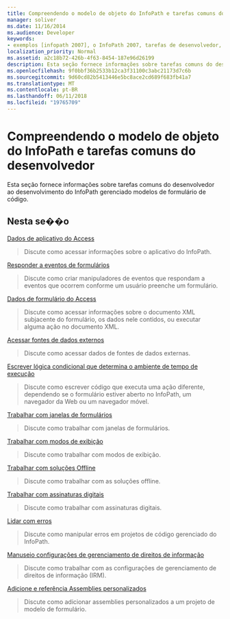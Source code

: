 ```yaml
---
title: Compreendendo o modelo de objeto do InfoPath e tarefas comuns do desenvolvedor
manager: soliver
ms.date: 11/16/2014
ms.audience: Developer
keywords:
- exemplos [infopath 2007], o InfoPath 2007, tarefas de desenvolvedor, tarefas de desenvolvedor [InfoPath 2007], o InfoPath 2007, modelos de objeto, modelos de objeto [InfoPath 2007]
localization_priority: Normal
ms.assetid: a2c18b72-426b-4f63-8454-187e96d26199
description: Esta seção fornece informações sobre tarefas comuns do desenvolvedor ao desenvolvimento do InfoPath gerenciado modelos de formulário de código.
ms.openlocfilehash: 9f0bbf36b2533b12ca3f31100c3abc21173d7c6b
ms.sourcegitcommit: 9d60cd82b5413446e5bc8ace2cd689f683fb41a7
ms.translationtype: MT
ms.contentlocale: pt-BR
ms.lasthandoff: 06/11/2018
ms.locfileid: "19765709"
---
```

# <a name="understanding-the-infopath-object-model-and-common-developer-tasks"></a>Compreendendo o modelo de objeto do InfoPath e tarefas comuns do desenvolvedor

Esta seção fornece informações sobre tarefas comuns do desenvolvedor ao desenvolvimento do InfoPath gerenciado modelos de formulário de código.
  
## <a name="in-this-section"></a>Nesta se��o

[Dados de aplicativo do Access](how-to-access-application-data.md)
  
> Discute como acessar informações sobre o aplicativo do InfoPath.
    
[Responder a eventos de formulários](how-to-respond-to-form-events.md)
  
> Discute como criar manipuladores de eventos que respondam a eventos que ocorrem conforme um usuário preenche um formulário.
    
[Dados de formulário do Access](how-to-access-form-data.md)
  
> Discute como acessar informações sobre o documento XML subjacente do formulário, os dados nele contidos, ou executar alguma ação no documento XML.
    
[Acessar fontes de dados externos](how-to-access-external-data-sources.md)
  
> Discute como acessar dados de fontes de dados externas.
    
[Escrever lógica condicional que determina o ambiente de tempo de execução](how-to-write-conditional-logic-that-determines-the-run-time-environment.md)
  
> Discute como escrever código que executa uma ação diferente, dependendo se o formulário estiver aberto no InfoPath, um navegador da Web ou um navegador móvel.
    
[Trabalhar com janelas de formulários](how-to-work-with-form-windows.md)
  
> Discute como trabalhar com janelas de formulários.
    
[Trabalhar com modos de exibição](how-to-work-with-views.md)
  
> Discute como trabalhar com modos de exibição.
    
[Trabalhar com soluções Offline](how-to-work-with-offline-solutions.md)
  
> Discute como trabalhar com as soluções offline.
    
[Trabalhar com assinaturas digitais](how-to-work-with-digital-signatures.md)
  
> Discute como trabalhar com assinaturas digitais.
    
[Lidar com erros](how-to-handle-errors.md)
  
> Discute como manipular erros em projetos de código gerenciado do InfoPath.
    
[Manuseio configurações de gerenciamento de direitos de informação](how-to-work-with-information-rights-management-settings.md)
  
> Discute como trabalhar com as configurações de gerenciamento de direitos de informação (IRM).
    
[Adicione e referência Assemblies personalizados](how-to-add-and-reference-custom-assemblies.md)
  
> Discute como adicionar assemblies personalizados a um projeto de modelo de formulário.
    

